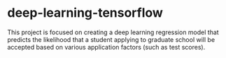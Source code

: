 # deep-learning-tensorflow
This project is focused on creating a deep learning regression model that predicts the likelihood that a student applying to graduate school will be accepted based on various application factors (such as test scores).
